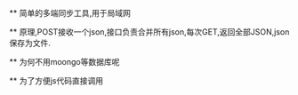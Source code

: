 ** 简单的多端同步工具,用于局域网

** 原理,POST接收一个json,接口负责合并所有json,每次GET,返回全部JSON,json保存为文件.

** 为何不用moongo等数据库呢

** 为了方便js代码直接调用
